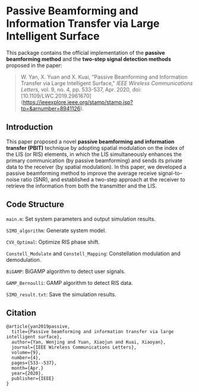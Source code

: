 # Passive Beamforming and Information Transfer via Large Intelligent Surface

This package contains the official implementation of the **passive beamforming method** and the **two-step signal detection methods** proposed in the paper: 

> W. Yan, X. Yuan and X. Kuai, "Passive Beamforming and Information Transfer via Large Intelligent Surface," *IEEE Wireless Communications Letters*, vol. 9, no. 4, pp. 533-537, Apr. 2020, doi: [10.1109/LWC.2019.2961670] (https://ieeexplore.ieee.org/stamp/stamp.jsp?tp=&arnumber=8941126).

## Introduction

This paper proposed a novel **passive beamforming and information transfer (PBIT)** technique by adopting spatial modulation on the index of the LIS (or RIS) elements, in which the LIS simultaneously enhances the primary communication (by passive beamforming) and sends its private data to the receiver (by spatial modulation). In this paper, we developed a passive beamforming method to improve the average receive signal-to-noise ratio (SNR), and established a two-step approach at the receiver to retrieve the information from both the transmitter and the LIS. 


## Code Structure

`main.m`: Set system parameters and output simulation results. 

`SIMO_algorithm`: Generate system model.

`CVX_Optimal`: Optimize RIS phase shift.

`Constell_Modulate` and `Constell_Mapping`: Constellation modulation and demodulation.

`BiGAMP`: BiGAMP algorithm to detect user signals.

`GAMP_Bernoulli`: GAMP algorithm to detect RIS data.

`SIMO_result.txt`: Save the simulation results. 

## Citation
```
@article{yan2019passive,
  title={Passive beamforming and information transfer via large intelligent surface},
  author={Yan, Wenjing and Yuan, Xiaojun and Kuai, Xiaoyan},
  journal={IEEE Wireless Communications Letters},
  volume={9},
  number={4},
  pages={533--537},
  month={Apr.}
  year={2020},
  publisher={IEEE}
}
```




